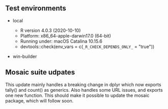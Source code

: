 ## Test environments

* local


  * R version 4.0.3 (2020-10-10)
  * Platform: x86_64-apple-darwin17.0 (64-bit)
  * Running under: macOS Catalina 10.15.6
  * devtools::check(env_vars = c(`_R_CHECK_DEPENDS_ONLY_` = "true"))
  
* win-builder

## Mosaic suite udpates

This update mainly handles a breaking change in dplyr which now exports tally() and count() as generics.
Also handles some URL issues, and exports one new function. This should make it possible to update 
the mosaic package, which will follow soon.



